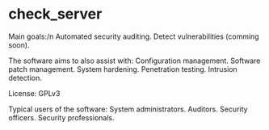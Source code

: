 # check_server

Main goals:/n
  Automated security auditing.
  Detect vulnerabilities (comming soon).

The software aims to also assist with:
  Configuration management.
  Software patch management.
  System hardening.
  Penetration testing.
  Intrusion detection.

License:
  GPLv3

Typical users of the software:
  System administrators.
  Auditors.
  Security officers.
  Security professionals.
